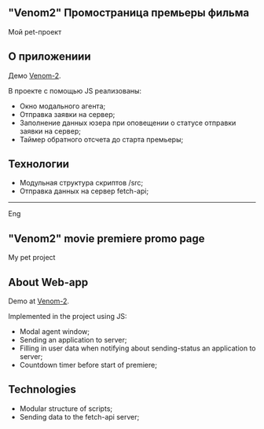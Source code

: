 ## "Venom2" Промостраница премьеры фильма

Мой pet-проект

## О приложениии

Демо [Venom-2](https://venom2-promo.web.app).

В проекте с помощью JS реализованы:
* Окно модального агента;
* Отправка заявки на сервер;
* Заполнение данных юзера при оповещении о статусе отправки заявки на сервер;
* Таймер обратного отсчета до старта премьеры;


## Технологии

* Модульная структура скриптов /src;
* Отправка данных на сервер fetch-api;

***
Eng
## "Venom2" movie premiere promo page

My pet project

## About Web-app

Demo at [Venom-2](https://venom2-promo.web.app).

Implemented in the project using JS:
* Modal agent window;
* Sending an application to server;
* Filling in user data when notifying about sending-status an application to server;
* Countdown timer before start of premiere;

## Technologies

* Modular structure of scripts;
* Sending data to the fetch-api server;
